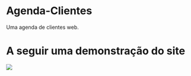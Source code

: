 # Agenda-Clientes
Uma agenda de clientes web.

# A seguir uma demonstração do site

<p>
  <img src="src_gif/login.git">
</p>
